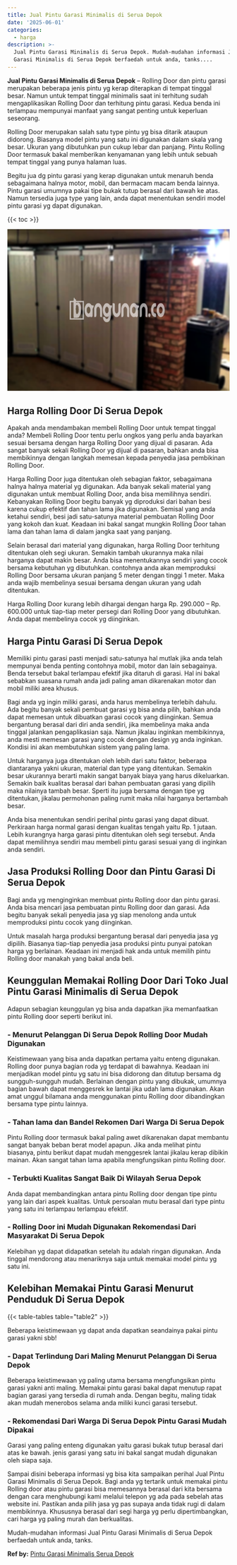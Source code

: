 ```yaml
---
title: Jual Pintu Garasi Minimalis di Serua Depok
date: '2025-06-01'
categories:
  - harga
description: >-
  Jual Pintu Garasi Minimalis di Serua Depok. Mudah-mudahan informasi Jual Pintu
  Garasi Minimalis di Serua Depok berfaedah untuk anda, tanks....
---
```


**Jual Pintu Garasi Minimalis di Serua Depok** – Rolling Door dan pintu garasi merupakan beberapa jenis pintu yg kerap diterapkan di tempat tinggal besar. Namun untuk tempat tinggal minimalis saat ini terhitung sudah mengaplikasikan Rolling Door dan terhitung pintu garasi. Kedua benda ini terlampau mempunyai manfaat yang sangat penting untuk keperluan seseorang.

Rolling Door merupakan salah satu type pintu yg bisa ditarik ataupun didorong. Biasanya model pintu yang satu ini digunakan dalam skala yang besar. Ukuran yang dibutuhkan pun cukup lebar dan panjang. Pintu Rolling Door termasuk bakal memberikan kenyamanan yang lebih untuk sebuah tempat tinggal yang punya halaman luas.

Begitu jua dg pintu garasi yang kerap digunakan untuk menaruh benda sebagaimana halnya motor, mobil, dan bermacam macam benda lainnya. Pintu garasi umumnya pakai tipe bukak tutup berasal dari bawah ke atas. Namun tersedia juga type yang lain, anda dapat menentukan sendiri model pintu garasi yg dapat digunakan.

{{< toc >}}

![Jual Pintu Garasi Minimalis di Serua Depok](/images/pintu-garasi-35.png)

## Harga Rolling Door Di Serua Depok

Apakah anda mendambakan membeli Rolling Door untuk tempat tinggal anda? Membeli Rolling Door tentu perlu ongkos yang perlu anda bayarkan sesuai bersama dengan harga Rolling Door yang dijual di pasaran. Ada sangat banyak sekali Rolling Door yg dijual di pasaran, bahkan anda bisa membikinnya dengan langkah memesan kepada penyedia jasa pembikinan Rolling Door.

Harga Rolling Door juga ditentukan oleh sebagian faktor, sebagaimana halnya halnya material yg digunakan. Ada banyak sekali material yang digunakan untuk membuat Rolling Door, anda bisa memilihnya sendiri. Kebanyakan Rolling Door begitu banyak yg diproduksi dari bahan besi karena cukup efektif dan tahan lama jika digunakan. Semisal yang anda ketahui sendiri, besi jadi satu-satunya material pembuatan Rolling Door yang kokoh dan kuat. Keadaan ini bakal sangat mungkin Rolling Door tahan lama dan tahan lama di dalam jangka saat yang panjang.

Selain berasal dari material yang digunakan, harga Rolling Door terhitung ditentukan oleh segi ukuran. Semakin tambah ukurannya maka nilai harganya dapat makin besar. Anda bisa menentukannya sendiri yang cocok bersama kebutuhan yg dibutuhkan. contohnya anda akan memproduksi Rolling Door bersama ukuran panjang 5 meter dengan tinggi 1 meter. Maka anda wajib membelinya sesuai bersama dengan ukuran yang udah ditentukan.

Harga Rolling Door kurang lebih dihargai dengan harga Rp. 290.000 – Rp. 600.000 untuk tiap-tiap meter persegi dari Rolling Door yang dibutuhkan. Anda dapat membelinya cocok yg diinginkan.

## Harga Pintu Garasi Di Serua Depok

Memiliki pintu garasi pasti menjadi satu-satunya hal mutlak jika anda telah mempunyai benda penting contohnya mobil, motor dan lain sebagainya. Benda tersebut bakal terlampau efektif jika ditaruh di garasi. Hal ini bakal sebabkan suasana rumah anda jadi paling aman dikarenakan motor dan mobil miliki area khusus.

Bagi anda yg ingin miliki garasi, anda harus membelinya terlebih dahulu. Ada begitu banyak sekali pembuat garasi yg bisa anda pilih, bahkan anda dapat memesan untuk dibuatkan garasi cocok yang diinginkan. Semua bergantung berasal dari diri anda sendiri, jika membelinya maka anda tinggal jalankan pengaplikasian saja. Namun jikalau inginkan membikinnya, anda mesti memesan garasi yang cocok dengan design yg anda inginkan. Kondisi ini akan membutuhkan sistem yang paling lama.

Untuk harganya juga ditentukan oleh lebih dari satu faktor, beberapa diantaranya yakni ukuran, material dan type yang ditentukan. Semakin besar ukurannya berarti makin sangat banyak biaya yang harus dikeluarkan. Semakin baik kualitas berasal dari bahan pembuatan garasi yang dipilih maka nilainya tambah besar. Sperti itu juga bersama dengan tipe yg ditentukan, jikalau permohonan paling rumit maka nilai harganya bertambah besar.

Anda bisa menentukan sendiri perihal pintu garasi yang dapat dibuat. Perkiraan harga normal garasi dengan kualitas tengah yaitu Rp. 1 jutaan. Lebih kurangnya harga garasi pintu ditentukan oleh segi tersebut. Anda dapat memilihnya sendiri mau membeli pintu garasi sesuai yang di inginkan anda sendiri.

## Jasa Produksi Rolling Door dan Pintu Garasi Di Serua Depok

Bagi anda yg menginginkan membuat pintu Rolling door dan pintu garasi. Anda bisa mencari jasa pembuatan pintu Rolling door dan garasi. Ada begitu banyak sekali penyedia jasa yg siap menolong anda untuk memproduksi pintu cocok yang diinginkan.

Untuk masalah harga produksi bergantung berasal dari penyedia jasa yg dipilih. Biasanya tiap-tiap penyedia jasa produksi pintu punyai patokan harga yg berlainan. Keadaan ini menjadi hak anda untuk memilih pintu Rolling door manakah yang bakal anda beli.

## Keunggulan Memakai Rolling Door Dari Toko Jual Pintu Garasi Minimalis di Serua Depok

Adapun sebagian keunggulan yg bisa anda dapatkan jika memanfaatkan pintu Rolling door seperti berikut ini.

### \- Menurut Pelanggan Di Serua Depok Rolling Door Mudah Digunakan

Keistimewaan yang bisa anda dapatkan pertama yaitu enteng digunakan. Rolling door punya bagian roda yg terdapat di bawahnya. Keadaan ini menjadikan model pintu yg satu ini bisa didorong dan ditutup bersama dg sungguh-sungguh mudah. Berlainan dengan pintu yang dibukak, umumnya bagian bawah dapat menggesrek ke lantai jika udah lama digunakan. Akan amat unggul bilamana anda menggunakan pintu Rolling door dibandingkan bersama type pintu lainnya.

### \- Tahan lama dan Bandel Rekomen Dari Warga Di Serua Depok

Pintu Rolling door termasuk bakal paling awet dikarenakan dapat membantu sangat banyak beban berat model apapun. Jika anda melihat pintu biasanya, pintu berikut dapat mudah menggesrek lantai jikalau kerap dibikin mainan. Akan sangat tahan lama apabila mengfungsikan pintu Rolling door.

### \- Terbukti Kualitas Sangat Baik Di Wilayah Serua Depok

Anda dapat membandingkan antara pintu Rolling door dengan tipe pintu yang lain dari aspek kualitas. Untuk persoalan mutu berasal dari type pintu yang satu ini terlampau terlampau efektif.

### \- Rolling Door ini Mudah Digunakan Rekomendasi Dari Masyarakat Di Serua Depok

Kelebihan yg dapat didapatkan setelah itu adalah ringan digunakan. Anda tinggal mendorong atau menariknya saja untuk memakai model pintu yg satu ini.

## Kelebihan Memakai Pintu Garasi Menurut Penduduk Di Serua Depok

{{< table-tables table="table2" >}}

Beberapa keistimewaan yg dapat anda dapatkan seandainya pakai pintu garasi yakni sbb!

### \- Dapat Terlindung Dari Maling Menurut Pelanggan Di Serua Depok

Beberapa keistimewaan yg paling utama bersama mengfungsikan pintu garasi yakni anti maling. Memakai pintu garasi bakal dapat menutup rapat bagian garasi yang tersedia di rumah anda. Dengan begitu, maling tidak akan mudah menerobos selama anda miliki kunci garasi tersebut.

### \- Rekomendasi Dari Warga Di Serua Depok Pintu Garasi Mudah Dipakai

Garasi yang paling enteng digunakan yaitu garasi bukak tutup berasal dari atas ke bawah. jenis garasi yang satu ini bakal sangat mudah digunakan oleh siapa saja.

Sampai disini beberapa informasi yg bisa kita sampaikan perihal Jual Pintu Garasi Minimalis di Serua Depok. Bagi anda yg tertarik untuk memakai pintu Rolling door atau pintu garasi bisa memesannya berasal dari kita bersama dengan cara menghubungi kami melalui telepon yg ada pada sebelah atas website ini. Pastikan anda pilih jasa yg pas supaya anda tidak rugi di dalam membikinnya. Khususnya berasal dari segi harga yg perlu dipertimbangkan, cari harga yg paling murah dan berkualitas.

Mudah-mudahan informasi Jual Pintu Garasi Minimalis di Serua Depok berfaedah untuk anda, tanks.

**Ref by:** [Pintu Garasi Minimalis Serua Depok](https://id.wikipedia.org/wiki/Pintu)
